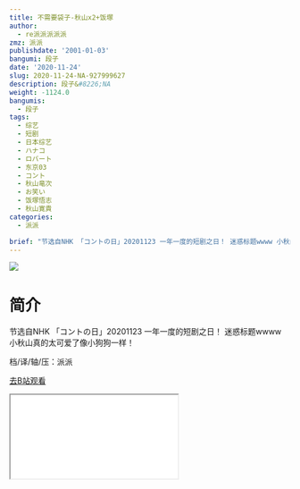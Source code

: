 ```yaml
---
title: 不需要袋子-秋山x2+饭塚
author:
  - re派派派派派
zmz: 派派
publishdate: '2001-01-03'
bangumi: 段子
date: '2020-11-24'
slug: 2020-11-24-NA-927999627
description: 段子&#8226;NA
weight: -1124.0
bangumis:
  - 段子
tags:
  - 综艺
  - 短剧
  - 日本综艺
  - ハナコ
  - ロバート
  - 东京03
  - コント
  - 秋山竜次
  - お笑い
  - 饭塚悟志
  - 秋山寛貴
categories:
  - 派派

brief: "节选自NHK 「コントの日」20201123 一年一度的短剧之日！ 迷惑标题wwww 小秋山真的太可爱了像小狗狗一样！ 档/译/轴/压：派派"
---
```

![](https://raw.githubusercontent.com/tcgriffith/owaraisite/master/static/tmpimg/2a71d47086a33b996dbfcabbac6a2e9761c6b68b.jpg.480.jpg)
# 简介  
节选自NHK 「コントの日」20201123
一年一度的短剧之日！
迷惑标题wwww 小秋山真的太可爱了像小狗狗一样！

档/译/轴/压：派派  

[去B站观看](https://www.bilibili.com/video/av927999627/)
<div class ="resp-container"><iframe class="testiframe" src="//player.bilibili.com/player.html?aid=927999627"", scrolling="no", allowfullscreen="true" > </iframe></div> 
